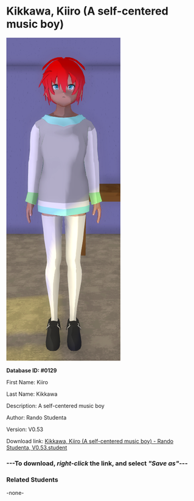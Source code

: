 # Kikkawa, Kiiro (A self-centered music boy)

<img src="../../Files/Images/Kikkawa, Kiiro (A self-centered music boy).png" title="Kikkawa, Kiiro (A self-centered music boy) - Rando Studenta, V0.53">

**Database ID: #0129**

First Name: Kiiro

Last Name: Kikkawa

Description: A self-centered music boy

Author: Rando Studenta

Version: V0.53

Download link: <a href="https://raw.githubusercontent.com/Arbiter1223/Daigaku-Gurashi-Custom-Students/master/Files/Student%20Files/Kikkawa%2C%20Kiiro%20(A%20self-centered%20music%20boy)%20-%20Rando%20Studenta%2C%20V0.53.student">Kikkawa, Kiiro (A self-centered music boy) - Rando Studenta, V0.53.student</a>

### ---**To download, _right-click_ the link, and select _"Save as"_**---

### Related Students

-none-
